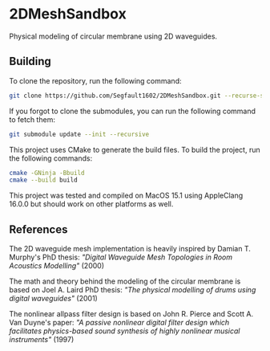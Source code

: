 # 2DMeshSandbox
Physical modeling of circular membrane using 2D waveguides.

## Building

To clone the repository, run the following command:

```bash
git clone https://github.com/Segfault1602/2DMeshSandbox.git --recurse-submodules
```

If you forgot to clone the submodules, you can run the following command to fetch them:

```bash
git submodule update --init --recursive
```

This project uses CMake to generate the build files. To build the project, run the following commands:

```bash
cmake -GNinja -Bbuild
cmake --build build
```

This project was tested and compiled on MacOS 15.1 using AppleClang 16.0.0 but should work on other platforms as well.

## References

The 2D waveguide mesh implementation is heavily inspired by Damian T. Murphy's PhD thesis: _"Digital Waveguide Mesh Topologies in Room Acoustics Modelling"_ (2000)

The math and theory behind the modeling of the circular membrane is based on Joel A. Laird PhD thesis: _"The physical modelling of drums using digital waveguides"_ (2001)

The nonlinear allpass filter design is based on John R. Pierce and Scott A. Van Duyne's paper: _"A passive nonlinear digital filter design which facilitates physics-based sound synthesis of highly nonlinear musical instruments"_ (1997)
